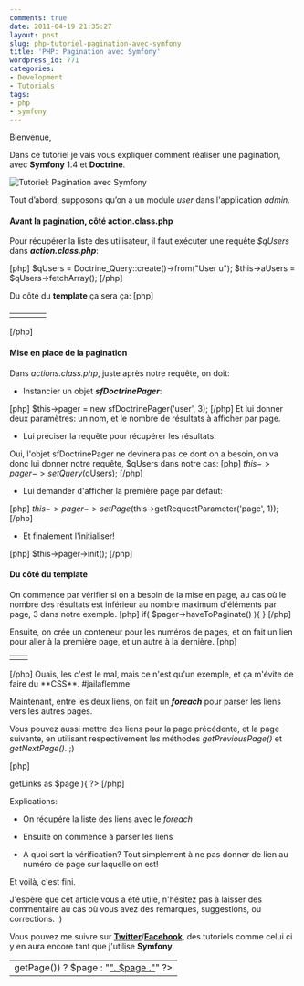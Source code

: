 ```yaml
---
comments: true
date: 2011-04-19 21:35:27
layout: post
slug: php-tutoriel-pagination-avec-symfony
title: 'PHP: Pagination avec Symfony'
wordpress_id: 771
categories:
- Development
- Tutorials
tags:
- php
- symfony
---
```


Bienvenue,

Dans ce tutoriel je vais vous expliquer comment réaliser une pagination, avec **Symfony** 1.4 et **Doctrine**.



![Tutoriel: Pagination avec Symfony](/wp-content/images/tutoriel-pagination-symfony.png)




Tout d’abord, supposons qu’on a un module _user_ dans l'application _admin_.



#### Avant la **pagination**, côté **action.class.php**



Pour récupérer la liste des utilisateur, il faut exécuter une requête _$qUsers_ dans _**action.class.php**_: 

[php]
$qUsers = Doctrine_Query::create()->from("User u");
$this->aUsers = $qUsers->fetchArray();
[/php]

Du côté du **template** ça sera ça:
[php]
<table>
  <thead>
    <tr>
      <td><?= __("Nom") ?></td>
      <td><?= __("Prénom") ?></td>
      <td><?= __("Pseudo") ?></td>
      <td><?= __("E-mail") ?></td>
    </tr>
  </thead>
  <tbody>
<?
foreach($aUsers as $user) {
?>
    <tr>
      <td><?= $user["last_name"] ?></td>
      <td><?= $user["first_name"] ?></td>
      <td><?= $user["pseudo"] ?></td>
      <td><?= $user["email"] ?></td>
    </tr>
<?
}
?>
  </tbody>
</table>
[/php]



#### Mise en place de la pagination



Dans _actions.class.php_, juste après notre requête, on doit: 



  * Instancier un objet _**sfDoctrinePager**_:

[php]
$this->pager = new sfDoctrinePager('user', 3);
[/php]
Et lui donner deux paramètres: un nom, et le nombre de résultats à afficher par page.


  * Lui préciser la requête pour récupérer les résultats:

Oui, l'objet sfDoctrinePager ne devinera pas ce dont on a besoin, on va donc lui donner notre requête, $qUsers dans notre cas:
[php]
$this->pager->setQuery($qUsers);
[/php]


  * Lui demander d'afficher la première page par défaut:

[php]
$this->pager->setPage($this->getRequestParameter('page', 1));
[/php]


  * Et finalement l'initialiser!

[php]
$this->pager->init();
[/php]



#### Du côté du template



On commence par vérifier si on a besoin de la mise en page, au cas où le nombre des résultats est inférieur au nombre maximum d'éléments par page, 3 dans notre exemple.
[php]
if( $pager->haveToPaginate() ){
}
[/php]

Ensuite, on crée un conteneur pour les numéros de pages, et on fait un lien pour aller à la première page, et un autre à la dernière.
[php]
<table>
  <tr>
    <td>
      <a href="<? url_for('user/index?page='.$pager->getFirstPage()) ?>"></a>
    </td>
    <td>
      <a href="<? url_for('user/index?page='.$pager->getLastPage()) ?>"></a>
    </td>
  </tr>
</table>
[/php]
Ouais, les <table> c'est le mal, mais ce n'est qu'un exemple, et ça m'évite de faire du **CSS**. #jailaflemme

Maintenant, entre les deux liens, on fait un _**foreach**_ pour parser les liens vers les autres pages.

Vous pouvez aussi mettre des liens pour la page précédente, et la page suivante, en utilisant respectivement les méthodes _getPreviousPage()_ et _getNextPage()_. ;)

[php]
<?
foreach( $pager->getLinks as $page ){
?>
<td>
  <?= ($page == $pager->getPage()) ? $page : "<a href='" . url_for('user/index?page='.$page); "'>". $page ."</a>" ?>
</td>
<?
}
?>
[/php]

Explications:




  * On récupére la liste des liens avec le _foreach_


  * Ensuite on commence à parser les liens


  * A quoi sert la vérification? Tout simplement à ne pas donner de lien au numéro de page sur laquelle on est!





Et voilà, c'est fini. 




J'espère que cet article vous a été utile, n'hésitez pas à laisser des commentaire au cas où vous avez des remarques, suggestions, ou corrections. :) 




Vous pouvez me suivre sur [**Twitter**](www.dinduks.com/twitter)/[**Facebook**](http://www.facebook.com/pages/Le-blog-de-Samy-Dindane/166110846764401), des tutoriels comme celui ci y en aura encore tant que j'utilise **Symfony**. 
